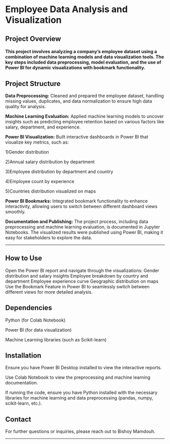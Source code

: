 # Employee Data Analysis and Visualization
## Project Overview
#### This project involves analyzing a company’s employee dataset using a combination of machine learning models and data visualization tools. The key steps included data preprocessing, model evaluation, and the use of Power BI for dynamic visualizations with bookmark functionality.

## Project Structure
**Data Preprocessing:** Cleaned and prepared the employee dataset, handling missing values, duplicates, and data normalization to ensure high data quality for analysis.

**Machine Learning Evaluation:** Applied machine learning models to uncover insights such as predicting employee retention based on various factors like salary, department, and experience.

**Power BI Visualization:** Built interactive dashboards in Power BI that visualize key metrics, such as:

  1)Gender distribution
  
  2)Annual salary distribution by department
  
  3)Employee distribution by department and country
  
  4)Employee count by experience
  
  5)Countries distribution visualized on maps
  
**Power BI Bookmarks:** Integrated bookmark functionality to enhance interactivity, allowing users to switch between different dashboard 
    views smoothly.

**Documentation and Publishing:** The project process, including data preprocessing and machine learning evaluation, is documented in 
   Jupyter Notebooks. The visualized results were published using Power BI, making it easy for stakeholders to explore the data.

___ 
## How to Use

Open the Power BI report and navigate through the visualizations:
Gender distribution and salary insights
Employee breakdown by country and department
Employee experience curve
Geographic distribution on maps
Use the Bookmark Feature in Power BI to seamlessly switch between different views for more detailed analysis.

## Dependencies
Python (for Colab Notebook)

Power BI (for data visualization)

Machine Learning libraries (such as Scikit-learn)

## Installation
Ensure you have Power BI Desktop installed to view the interactive reports.

Use Colab Notebook to view the preprocessing and machine learning documentation.

If running the code, ensure you have Python installed with the necessary libraries for machine learning and data preprocessing (pandas, numpy, scikit-learn, etc.).

## Contact

For further questions or inquiries, please reach out to Bishoy Mamdouh.
___
